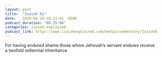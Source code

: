 ```yaml
---
layout: post
title:  "Isaiah 61"
date:   2020-06-28-10:21:01 -0500
podcast_duration: "00:35:06"
categories: isaiah-explained
podcast_link: https://www.isaiahexplained.com/media/commentary/Isaiah61.mp3
---
```

For having endured shame those whom Jehovah’s servant endows receive a twofold millennial inheritance
